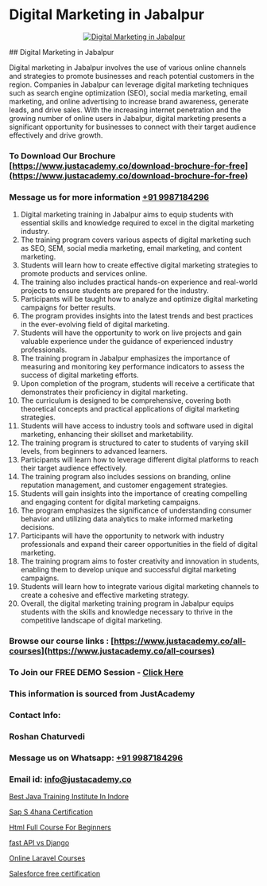 # Digital Marketing in Jabalpur

<p align="center">
  <a href="https://justacademy.co/course-detail/digital-marketing">
    <img src="https://justacademy.co/storage2/course_image/1676636720_course_image.webp" alt="Digital Marketing in Jabalpur">
  </a>
</p>
## Digital Marketing in Jabalpur

Digital marketing in Jabalpur involves the use of various online channels and strategies to promote businesses and reach potential customers in the region. Companies in Jabalpur can leverage digital marketing techniques such as search engine optimization (SEO), social media marketing, email marketing, and online advertising to increase brand awareness, generate leads, and drive sales. With the increasing internet penetration and the growing number of online users in Jabalpur, digital marketing presents a significant opportunity for businesses to connect with their target audience effectively and drive growth.
### To Download Our Brochure [https://www.justacademy.co/download-brochure-for-free](https://www.justacademy.co/download-brochure-for-free)
### Message us for more information [+91 9987184296](https://api.whatsapp.com/send?phone=919987184296)
1) Digital marketing training in Jabalpur aims to equip students with essential skills and knowledge required to excel in the digital marketing industry. 
2) The training program covers various aspects of digital marketing such as SEO, SEM, social media marketing, email marketing, and content marketing. 
3) Students will learn how to create effective digital marketing strategies to promote products and services online. 
4) The training also includes practical hands-on experience and real-world projects to ensure students are prepared for the industry. 
5) Participants will be taught how to analyze and optimize digital marketing campaigns for better results. 
6) The program provides insights into the latest trends and best practices in the ever-evolving field of digital marketing. 
7) Students will have the opportunity to work on live projects and gain valuable experience under the guidance of experienced industry professionals. 
8) The training program in Jabalpur emphasizes the importance of measuring and monitoring key performance indicators to assess the success of digital marketing efforts. 
9) Upon completion of the program, students will receive a certificate that demonstrates their proficiency in digital marketing. 
10) The curriculum is designed to be comprehensive, covering both theoretical concepts and practical applications of digital marketing strategies. 
11) Students will have access to industry tools and software used in digital marketing, enhancing their skillset and marketability. 
12) The training program is structured to cater to students of varying skill levels, from beginners to advanced learners. 
13) Participants will learn how to leverage different digital platforms to reach their target audience effectively. 
14) The training program also includes sessions on branding, online reputation management, and customer engagement strategies. 
15) Students will gain insights into the importance of creating compelling and engaging content for digital marketing campaigns. 
16) The program emphasizes the significance of understanding consumer behavior and utilizing data analytics to make informed marketing decisions. 
17) Participants will have the opportunity to network with industry professionals and expand their career opportunities in the field of digital marketing. 
18) The training program aims to foster creativity and innovation in students, enabling them to develop unique and successful digital marketing campaigns. 
19) Students will learn how to integrate various digital marketing channels to create a cohesive and effective marketing strategy. 
20) Overall, the digital marketing training program in Jabalpur equips students with the skills and knowledge necessary to thrive in the competitive landscape of digital marketing.

### Browse our course links : [https://www.justacademy.co/all-courses](https://www.justacademy.co/all-courses) 
### To Join our FREE DEMO Session - [Click Here](https://www.justacademy.co/register-for-course-demo)


### This information is sourced from JustAcademy
### Contact Info:
### Roshan Chaturvedi
### Message us on Whatsapp: [+91 9987184296](https://api.whatsapp.com/send?phone=919987184296)
### Email id: [info@justacademy.co](mailto:info@justacademy.co)
                
[Best Java Training Institute In Indore](https://www.linkedin.com/pulse/best-java-training-institute-indore-justacademy-chandigarh-nzsxe?trackingId=29SBOiSHCNyHci9dOS3dRA%3D%3D&lipi=urn%3Ali%3Apage%3Ad_flagship3_company_admin%3BihWdGtFLSGiUoHftbcLC7g%3D%3D)

[Sap S 4hana Certification](https://www.linkedin.com/pulse/sap-4hana-certification-justacademy-ahmedabad-qxabc/)

[Html Full Course For Beginners](https://medium.com/@ranemanish460/html-full-course-for-beginners-0cc7ff5ff64d)

[fast API vs Django](https://medium.com/@justacademytraining/fast-api-vs-django-1e20c3d6b767)

[Online Laravel Courses](https://justacademyin.github.io/justacademy/online-laravel-courses)

[Salesforce free certification](https://justacademyin.github.io/justacademy/salesforce-free-certification)

